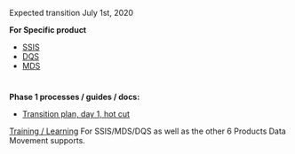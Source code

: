 Expected transition July 1st, 2020

**For Specific product**

- [SSIS](https://ready.azurewebsites.net/csslearning/3590) 
- [DQS](https://dev.azure.com/Supportability/Big%20Data/_wiki/wikis/Big-Data.wiki/331809/Data-Quality-Services)
- [MDS](https://dev.azure.com/Supportability/Big%20Data/_wiki/wikis/Big-Data.wiki/331807/Master-Data-Services)

# 
# 

**Phase 1 processes / guides / docs:**
- [Transition plan, day 1, hot cut ](https://microsofteur.sharepoint.com/:p:/t/WWDataMovement/EfweBjcgi8RHpSvoBgHSOmIBGhyvu1Cl_SahJZn74zHJbg?e=AnNXV0)

[Training / Learning](https://dev.azure.com/Supportability/Big%20Data/_wiki/wikis/Big-Data.wiki/286261/Support-Engineer-Training) For SSIS/MDS/DQS as well as the other 6 Products Data Movement supports. 